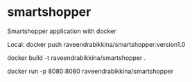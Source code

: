 # smartshopper
Smartshopper application with docker

Local:
docker push raveendrabikkina/smartshopper:version1.0

docker build -t raveendrabikkina/smartshopper .

docker run -p 8080:8080 raveendrabikkina/smartshopper
